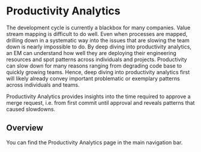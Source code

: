# Productivity Analytics

The development cycle is currently a blackbox for many companies. Value stream mapping is difficult to do well. Even when processes are mapped, drilling down in a systematic way into the issues that are slowing the team down is nearly impossible to do. By deep diving into productivity analytics, an EM can understand how well they are deploying their engineering resources and spot patterns across individuals and projects. Productivity can slow down for many reasons ranging from degrading code base to quickly growing teams. Hence, deep diving into productivity analytics first will likely already convey important problematic or exemplary patterns across individuals and teams.

Productivity Analytics provides insights into the time required to approve a merge request, i.e. from first commit until approval and reveals patterns that caused slowdowns.

## Overview

You can find the Productivity Analytics page in the main navigation bar.
